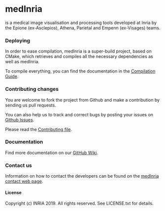 # medInria

is a medical image visualisation and processing tools developed at Inria by the Epione (ex-Asclepios), Athena, Parietal and Empenn (ex-Visages) teams.

### Deploying

In order to ease compilation, medInria is a super-build project, based on CMake, which retrieves and compiles all the necessary dependencies as well as medInria.

To compile everything, you can find the documentation in the [Compilation Guide](https://github.com/Florent2305/medInria-public/wiki/Quick-Dev-Guide).

### Contributing changes

You are welcome to fork the project from Github and make a contribution by sending us pull requests.

You can also help us to track and correct bugs by posting your issues on [Github Issues](https://github.com/medInria/medInria-public/issues).

Please read the [Contributing file](https://github.com/medInria/medInria-public/blob/master/CONTRIBUTING.md).

### Documentation

Find more documentation on our [GitHub Wiki](https://github.com/medInria/medInria-public/wiki).

### Contact us

Information on how to contact the developers can be found on the [medInria contact web page](https://med.inria.fr/contact).

#### License

Copyright (c) INRIA 2019. All rights reserved.
See LICENSE.txt for details.

 
